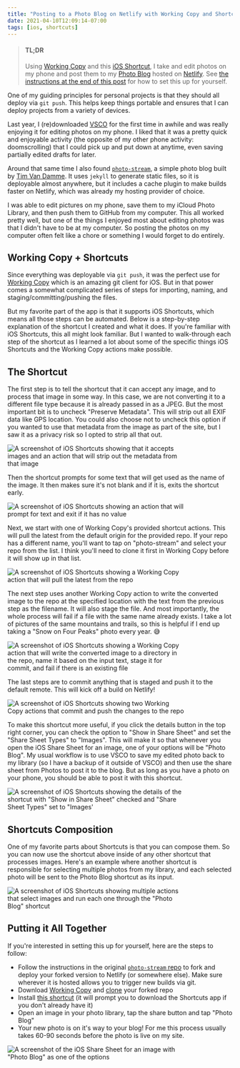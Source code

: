 ```yaml
---
title: "Posting to a Photo Blog on Netlify with Working Copy and Shortcuts"
date: 2021-04-10T12:09:14-07:00
tags: [ios, shortcuts]
---
```


> #### TL;DR
>
> Using [Working Copy][working-copy] and this [iOS Shortcut][shortcut], I take and edit photos on my phone and post them to my [Photo Blog][my-photo-stream] hosted on [Netlify](netlify). See [the instructions at the end of this post](#putting-it-all-together) for how to set this up for yourself.

One of my guiding principles for personal projects is that they should all deploy via `git push`. This helps keep things portable and ensures that I can deploy projects from a variety of devices.

Last year, I (re)downloaded [VSCO][vsco] for the first time in awhile and was really enjoying it for editing photos on my phone. I liked that it was a pretty quick and enjoyable activity (the opposite of my other phone activity: doomscrolling) that I could pick up and put down at anytime, even saving partially edited drafts for later.

Around that same time I also found [`photo-stream`][photo-stream-og], a simple photo blog built by [Tim Van Damme](https://github.com/maxvoltar). It uses `jekyll` to generate static files, so it is deployable almost anywhere, but it includes a cache plugin to make builds faster on Netlify, which was already my hosting provider of choice.

I was able to edit pictures on my phone, save them to my iCloud Photo Library, and then push them to GitHub from my computer. This all worked pretty well, but one of the things I enjoyed most about editing photos was that I didn't have to be at my computer. So posting the photos on my computer often felt like a chore or something I would forget to do entirely.

## Working Copy + Shortcuts

Since everything was deployable via `git push`, it was the perfect use for [Working Copy][working-copy] which is an amazing git client for iOS. But in that power comes a somewhat complicated series of steps for importing, naming, and staging/committing/pushing the files.

But my favorite part of the app is that it supports iOS Shortcuts, which means all those steps can be automated. Below is a step-by-step explanation of the shortcut I created and what it does. If you're familiar with iOS Shortcuts, this all might look familiar. But I wanted to walk-through each step of the shortcut as I learned a lot about some of the specific things iOS Shortcuts and the Working Copy actions make possible.

## The Shortcut

The first step is to tell the shortcut that it can accept any image, and to process that image in some way. In this case, we are not converting it to a different file type because it is already passed in as a JPEG. But the most important bit is to uncheck "Preserve Metadata". This will strip out all EXIF data like GPS location. You could also choose not to uncheck this option if you wanted to use that metadata from the image as part of the site, but I saw it as a privacy risk so I opted to strip all that out.

<div style="max-width: 400px;">

![A screenshot of iOS Shortcuts showing that it accepts images and an action that will strip out the metadata from that image](../images/ios-shortcuts-working-copy-photo-blog/IMG_2196.jpg)

</div>

Then the shortcut prompts for some text that will get used as the name of the image. It then makes sure it's not blank and if it is, exits the shortcut early.

<div style="max-width: 400px;">

![A screenshot of iOS Shortcuts showing an action that will prompt for text and exit if it has no value](../images/ios-shortcuts-working-copy-photo-blog/IMG_2197.jpg)

</div>

Next, we start with one of Working Copy's provided shortcut actions. This will pull the latest from the default origin for the provided repo. If your repo has a different name, you'll want to tap on "photo-stream" and select your repo from the list. I think you'll need to clone it first in Working Copy before it will show up in that list.

<div style="max-width: 400px;">

![A screenshot of iOS Shortcuts showing a Working Copy action that will pull the latest from the repo](../images/ios-shortcuts-working-copy-photo-blog/IMG_2199.jpg)

</div>

The next step uses another Working Copy action to write the converted image to the repo at the specified location with the text from the previous step as the filename. It will also stage the file. And most importantly, the whole process will fail if a file with the same name already exists. I take a lot of pictures of the same mountains and trails, so this is helpful if I end up taking a "Snow on Four Peaks" photo every year. 😅

<div style="max-width: 400px;">

![A screenshot of iOS Shortcuts showing a Working Copy action that will write the converted image to a directory in the repo, name it based on the input text, stage it for commit, and fail if there is an existing file](../images/ios-shortcuts-working-copy-photo-blog/IMG_2201.jpg)

</div>

The last steps are to commit anything that is staged and push it to the default remote. This will kick off a build on Netlify!

<div style="max-width: 400px;">

![A screenshot of iOS Shortcuts showing two Working Copy actions that commit and push the changes to the repo](../images/ios-shortcuts-working-copy-photo-blog/IMG_2203.jpg)

</div>

To make this shortcut more useful, if you click the details button in the top right corner, you can check the option to "Show in Share Sheet" and set the "Share Sheet Types" to "Images". This will make it so that whenever you open the iOS Share Sheet for an image, one of your options will be "Photo Blog". My usual workflow is to use VSCO to save my edited photo back to my library (so I have a backup of it outside of VSCO) and then use the share sheet from Photos to post it to the blog. But as long as you have a photo on your phone, you should be able to post it with this shortcut.

<div style="max-width: 400px;">

![A screenshot of iOS Shortcuts showing the details of the shortcut with "Show in Share Sheet" checked and "Share Sheet Types" set to "Images'](../images/ios-shortcuts-working-copy-photo-blog/IMG_2204.jpg)

</div>

## Shortcuts Composition

One of my favorite parts about Shortcuts is that you can compose them. So you can now use the shortcut above inside of any other shortcut that processes images. Here's an example where another shortcut is responsible for selecting multiple photos from my library, and each selected photo will be sent to the Photo Blog shortcut as its input.

<div style="max-width: 400px;">

![A screenshot of iOS Shortcuts showing multiple actions that select images and run each one through the "Photo Blog" shortcut](../images/ios-shortcuts-working-copy-photo-blog/IMG_2205.jpg)

</div>

## Putting it All Together

If you're interested in setting this up for yourself, here are the steps to follow:

- Follow the instructions in the original [`photo-stream` repo](https://github.com/maxvoltar/photo-stream#the-easy-way) to fork and deploy your forked version to Netlify (or somewhere else). Make sure wherever it is hosted allows you to trigger new builds via git.
- Download [Working Copy][working-copy] and [clone](https://workingcopyapp.com/manual/cloning-repos) your forked repo
- Install [this shortcut][shortcut] (it will prompt you to download the Shortcuts app if you don't already have it)
- Open an image in your photo library, tap the share button and tap "Photo Blog"
- Your new photo is on it's way to your blog! For me this process usually takes 60-90 seconds before the photo is live on my site.

<div style="max-width: 400px;">

![A screenshot of the iOS Share Sheet for an image with "Photo Blog" as one of the options](../images/ios-shortcuts-working-copy-photo-blog/IMG_2206.jpg)

</div>

[vsco]: https://vsco.co
[working-copy]: https://workingcopyapp.com
[shortcut]: https://www.icloud.com/shortcuts/a9b862fb3412442b965539b0312a3603
[netlify]: https://www.netlify.com
[my-photo-stream]: https://photos.lukelov.es
[photo-stream-og]: https://github.com/maxvoltar/photo-stream
